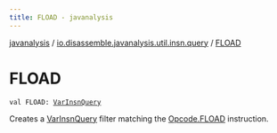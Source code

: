 ```yaml
---
title: FLOAD - javanalysis
---
```


[javanalysis](../index.html) / [io.disassemble.javanalysis.util.insn.query](index.html) / [FLOAD](./-f-l-o-a-d.html)

# FLOAD

`val FLOAD: `[`VarInsnQuery`](-var-insn-query/index.html)

Creates a [VarInsnQuery](-var-insn-query/index.html) filter matching the [Opcode.FLOAD](#) instruction.

